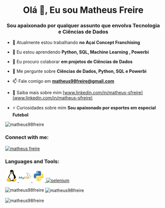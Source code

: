 <h1 align="center">Olá 👋, Eu sou Matheus Freire</h1>
<h3 align="center">Sou apaixonado por qualquer assunto que envolva Tecnologia e Ciências de Dados</h3>








- 🔭 Atualmente estou trabalhando **no Açaí Concept Franchising**

- 🌱 Eu estou aprendendo **Python, SQL, Machine Learning , Powerbi**

- 👯 Eu procuro colaborar **em projetos de Ciências de Dados**

- 💬 Me pergunte sobre **Ciências de Dados, Python, SQL e Powerbi**

- 📫 Fale comigo em **matheus98freire@gmail.com**

- 📄 Saiba mais sobre mim [www.linkedin.com/in/matheus-sfreire](www.linkedin.com/in/matheus-sfreire)

- ⚡ Curiosidades sobre mim **Sou apaixonado por esportes em especial Futebol**


<p align="left"> <img src="https://komarev.com/ghpvc/?username=matheus98freire&label=Profile%20views&color=0e75b6&style=flat" alt="matheus98freire" /> </p>
<h3 align="left">Connect with me:</h3>
<p align="left">
<a href="https://linkedin.com/in/matheus freire" target="blank"><img align="center" src="https://raw.githubusercontent.com/rahuldkjain/github-profile-readme-generator/master/src/images/icons/Social/linked-in-alt.svg" alt="matheus freire" height="30" width="40" /></a>
</p>

<h3 align="left">Languages and Tools:</h3>
<p align="left"> <a href="https://www.linux.org/" target="_blank" rel="noreferrer"> <img src="https://raw.githubusercontent.com/devicons/devicon/master/icons/linux/linux-original.svg" alt="linux" width="40" height="40"/> </a> <a href="https://www.mysql.com/" target="_blank" rel="noreferrer"> <img src="https://raw.githubusercontent.com/devicons/devicon/master/icons/mysql/mysql-original-wordmark.svg" alt="mysql" width="40" height="40"/> </a> <a href="https://www.python.org" target="_blank" rel="noreferrer"> <img src="https://raw.githubusercontent.com/devicons/devicon/master/icons/python/python-original.svg" alt="python" width="40" height="40"/> </a> <a href="https://www.selenium.dev" target="_blank" rel="noreferrer"> <img src="https://raw.githubusercontent.com/detain/svg-logos/780f25886640cef088af994181646db2f6b1a3f8/svg/selenium-logo.svg" alt="selenium" width="40" height="40"/> </a> </p>

<p><img align="left" src="https://github-readme-stats.vercel.app/api/top-langs?username=matheus98freire&show_icons=true&locale=en&layout=compact" alt="matheus98freire" /></p>

<p>&nbsp;<img align="center" src="https://github-readme-stats.vercel.app/api?username=matheus98freire&show_icons=true&locale=en" alt="matheus98freire" /></p>

<p><img align="center" src="https://github-readme-streak-stats.herokuapp.com/?user=matheus98freire&" alt="matheus98freire" /></p>


<!--
**Matheus98Freire/Matheus98freire** is a ✨ _special_ ✨ repository because its `README.md` (this file) appears on your GitHub profile.
<p align="left"> <a href="https://github.com/ryo-ma/github-profile-trophy"><img src="https://github-profile-trophy.vercel.app/?username=matheus98freire" alt="matheus98freire" /></a> </p>

<p align="left"> <a href="https://twitter.com/" target="blank"><img src="https://img.shields.io/twitter/follow/?logo=twitter&style=for-the-badge" alt="" /></a> </p>
Here are some ideas to get you started:

- 🔭 I’m currently working on ...
- 🌱 I’m currently learning ...
- 👯 I’m looking to collaborate on ...
- 🤔 I’m looking for help with ...
- 💬 Ask me about ...
- 📫 How to reach me: ...
- 😄 Pronouns: ...
- ⚡ Fun fact: ...
-->
